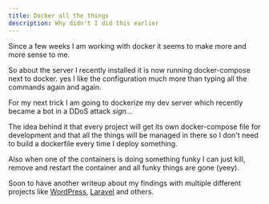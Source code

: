 ```yaml
---
title: Docker all the things
description: Why didn't I did this earlier
---
```


Since a few weeks I am working with docker it seems to make more and more sense to me.

So about the server I recently installed it is now running docker-compose next to docker.
yes I like the configuration much more than typing all the commands again and again.

For my next trick I am going to dockerize my dev server which recently became a bot in a DDoS attack _sign..._

The idea behind it that every project will get its own docker-compose file for development
and that all the things will be managed in there so I don't need to build a dockerfile every time
I deploy something.

Also when one of the containers is doing something funky I can just kill, remove and restart the container
and all funky things are gone (yeey).

Soon to have another writeup about my findings with multiple different projects like
[WordPress](https://wordpress.org/), [Laravel](https://laravel.com) and others.
